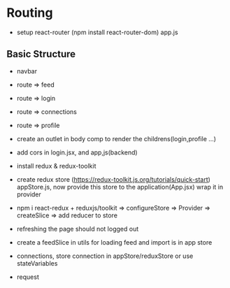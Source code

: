 # Routing

- setup react-router (npm install react-router-dom) app.js

## Basic Structure

- navbar
- route => feed
- route => login
- route => connections
- route => profile
- create an outlet in body comp to render the childrens(login,profile ...)

- add cors in login.jsx, and app,js(backend)
- install redux & redux-toolkit
- create redux store (<https://redux-toolkit.js.org/tutorials/quick-start>) appStore.js, now provide this store to the application(App.jsx) wrap it in provider
- npm i react-redux + reduxjs/toolkit => configureStore => Provider => createSlice => add reducer to store

- refreshing the page should not logged out
- create a feedSlice in utils for loading feed and import is in app store

- connections, store connection in appStore/reduxStore or use stateVariables

- request
